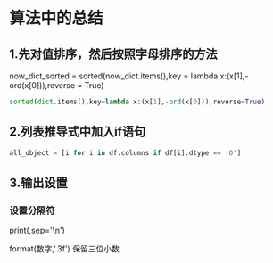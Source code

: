 # 算法中的总结

## 1.先对值排序，然后按照字母排序的方法

now_dict_sorted = sorted(now_dict.items(),key = lambda x:(x[1],-ord(x[0])),reverse = True)

```py
sorted(dict.items(),key=lambda x:(x[1],-ord(x[0])),reverse=True)
```

## 2.列表推导式中加入if语句

```python
all_object = [i for i in df.columns if df[i].dtype == 'O']
```

## 3.输出设置

### 设置分隔符

print(,sep='\n')

format(数字,'.3f') 保留三位小数